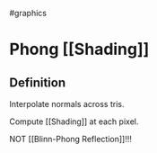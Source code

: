 
#graphics 

# Phong [[Shading]]

## Definition

Interpolate normals across tris.

Compute [[Shading]] at each pixel.

NOT [[Blinn-Phong Reflection]]!!!
